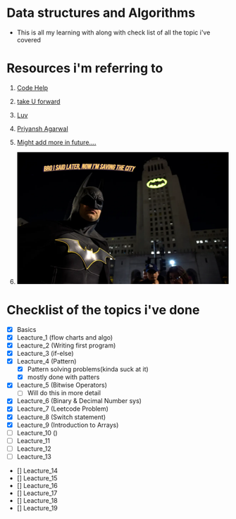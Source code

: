 <base target="_blank">

# Data structures and Algorithms

- This is all my learning with along with check list of all the topic i've covered

# Resources i'm referring to
1) [Code Help](https://www.youtube.com/playlist?list=PLDzeHZWIZsTryvtXdMr6rPh4IDexB5NIA)

2) [take U forward](https://www.youtube.com/@takeUforward)

3) [Luv](https://www.youtube.com/@iamluv) 

4) [Priyansh Agarwal](https://www.youtube.com/@PriyanshAgarwal)

5) [Might add more in future....](https://www.youtube.com/watch?v=dQw4w9WgXcQ)

6) <img src="./assests/bataman_building.webp" width="500" height="300" />


# Checklist of the topics i've done

- [x] Basics
- [x] Leacture_1 (flow charts and algo)
- [x] Leacture_2 (Writing first program)
- [x] Leacture_3 (if-else)
- [x] Leacture_4 (Pattern)
  - [x] Pattern solving problems(kinda suck at it) 
  - [x] mostly done with patters
- [x] Leacture_5 (Bitwise Operators)
  - [ ] Will do this in more detail
- [x] Leacture_6 (Binary & Decimal Number sys)
- [x] Leacture_7 (Leetcode Problem)
- [x] Leacture_8 (Switch statement)
- [x] Leacture_9 (Introduction to Arrays)
- [ ] Leacture_10 ()
- [ ] Leacture_11
- [ ] Leacture_12
- [ ] Leacture_13
- [] Leacture_14
- [] Leacture_15
- [] Leacture_16
- [] Leacture_17
- [] Leacture_18
- [] Leacture_19
